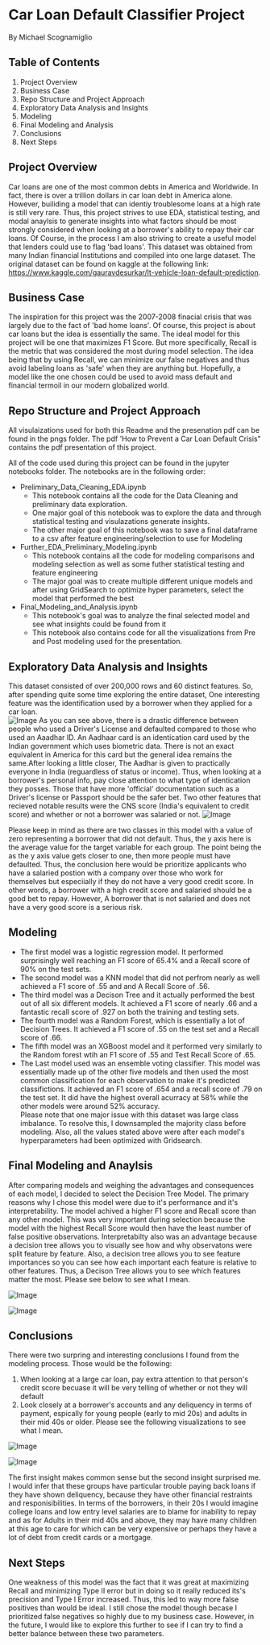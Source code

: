 # Car Loan Default Classifier Project
By Michael Scognamiglio
## Table of Contents
1. Project Overview
1. Business Case 
1. Repo Structure and Project Approach
1. Exploratory Data Analysis and Insights
1. Modeling 
1. Final Modeling and Analysis
1. Conclusions 
1. Next Steps
## Project Overview 
Car loans are one of the most common debts in America and Worldwide. In fact, there is over a trillion dollars in car loan debt in America alone. 
However, builiding a model that can identiy troublesome loans at a high rate is still very rare. Thus, this project strives to use EDA, statistical testing, and modal anaylsis to generate insights into what factors should be most strongly considered when looking at a borrower's ability to repay their car loans. Of Course, in the process I am also striving to create a useful model that lenders could use to flag 'bad loans'. This dataset was obtained from many Indian financial Institutions and compiled into one large dataset. The original dataset can be found on kaggle at the following link: https://www.kaggle.com/gauravdesurkar/lt-vehicle-loan-default-prediction.
## Business Case 
The inspiration for this project was the 2007-2008 finacial crisis that was largely due to the fact of 'bad home loans'. Of course, this project is about car loans but the idea is essentially the same. The ideal model for this project will be one that maximizes F1 Score. But more specifically, Recall is the metric that was considered the most during model selection. The idea being that by using Recall, we can minimize our false negatives and thus avoid labeling loans as 'safe' when they are anything but. Hopefully, a model like the one chosen could be used to avoid mass default and financial termoil in our modern globalized world. 
## Repo Structure and Project Approach
 All visulaizations used for both this Readme and the presenation pdf can be found in the pngs folder.
 The pdf 'How to Prevent a Car Loan Default Crisis" contains the  pdf presentation of this project.
 
 All of the code used during this project can be found in the jupyter notebooks folder. 
 The notebooks are in the following order:
 - Preliminary_Data_Cleaning_EDA.ipynb
    - This notebook contains all the code for the Data Cleaning and preliminary data exploration. 
    - One major goal of this notebook was to explore the data and through statistical testing and visulazations generate insights.
    - The other major goal of this notebook was to save a final dataframe to a csv after feature engineering/selection to use for Modeling
- Further_EDA_Preliminary_Modeling.ipynb
  - This notebook contains all the code for modeling comparisons and modeling selection as well as some futher statistical testing and feature engineering
  - The major goal was to create multiple different unique models and after using GridSearch to optimize hyper parameters, select the model that performed the best
- Final_Modeling_and_Analysis.ipynb
  -  This notebook's goal was to analyze the final selected model and see what insights could be found from it
  - This notebook also contains code for all the visualizations from Pre and Post modeling used for the presentation. 
##  Exploratory Data Analysis and Insights
This dataset consisted of over 200,000 rows and 60 distinct features. So, after spending quite some time exploring the entire dataset, One interesting feature was the identification used by a borrower when they applied for a car loan.  
![Image](https://raw.githubusercontent.com/Scogs25/Car_Loan_Default_Classifier_Project/master/pngs/How_ID_affects_Car_loan_defaults.png)
As you can see above, there is a drastic difference between people who used a Driver's License and defaulted compared to those who used an Aaadhar ID. 
An Aadhaar card is an identication card used by the Indian government which uses biometric data. There is not an exact equivalent in America for this card but the general idea remains the same.After looking a little closer, The Aadhar is given to practically everyone in India (reguardless of status or income). 
Thus, when looking at a borrower's personal info, pay close attention to what type of identication they posses. Those that have more 'official' documentation such as a Driver's license or Passport should be the safer bet. 
Two other features that recieved notable results were the CNS score (India's equivalent to credit score) and whether or not a borrower was salaried or not. 
![Image](https://raw.githubusercontent.com/Scogs25/Car_Loan_Default_Classifier_Project/master/pngs/How_Salary_and_Credit_Scroing_relates_to_Car_loan_Defaults.png)

Please keep in mind as there are two classes in this model with a value of zero representing a borrower that did not default. Thus, the y axis here is the average value for the target variable for each group. The point being the as the y axis value gets closer to one, then more people must have defaulted. 
Thus, the conclusion here would be prioritize applicants who have a salaried postion with a company over those who work for themselves but especiially if they do not have a very good credit score. In other words, a borrower with a high credit score and salaried should be a good bet to repay. 
However, A borrower that is not salaried and does not have a very good score is a serious risk. 
## Modeling 
- The first model was a logistic regression model. It performed surprisingly well reaching an F1 score of 65.4% and a Recall score of 90% on the test sets. 
- The second model was a KNN model that did not perfrom nearly as well achieved a F1 score of .55 and and A Recall Score of .56. 
- The third model was a Decison Tree and it actually performed the best out of all six different models. It achieved a F1 score of nearly .66  and a fantastic recall score of .927 on both the training and testing sets.  
- The fourth model was a Random Forest, which is essentially a lot of Decision Trees. It achieved a F1 score of .55 on the test set and a Recall score of .66. 
- The fifth model was an XGBoost model and it performed very similarly to the Random forest wtih an F1 score of .55 and Test Recall Score of .65. 
- The Last model used was an ensemble voting classifier. This model was essentially made up of the other five  models and then used the most common classification for each observation to make it's predicted classifictions. It achieved an F1 score of .654 and a recall score of .79 on the test set. It did have the highest overall acurracy at 58% while the other models were around 52% accuracy.  
Please note that one major issue with this dataset was large class imbalance. To resolve this, I downsampled the majority class before modeling. Also, all the values stated above were after each model's hyperparameters had been optimized with Gridsearch.
## Final Modeling and Anaylsis 
 After comparing models and weighing the advantages and consequences of each model, I decided to select the Decision Tree Model. 
 The primary reasons why I chose this model were due to it's performance and it's interpretability. The model achived a higher F1 score and Recall score than any other model. This was very important during selection because the model with the highest Recall Score would then have the least number of false positive observations. Interpretabilty also was an advantage because a decision tree allows you to visually see how and why observatons were split feature by feature. 
 Also, a decision tree allows you to see feature importances so you can see how each important each feature is relative to other features. 
 Thus, a Decison Tree allows you to see which features matter the most. Please see below to see what I mean.
 
 ![Image](https://raw.githubusercontent.com/Scogs25/Car_Loan_Default_Classifier_Project/master/pngs/Final_Model_Important_Features.png)
 
 ![Image](https://raw.githubusercontent.com/Scogs25/Car_Loan_Default_Classifier_Project/master/pngs/Decision_Tree_Visual.png)
 ## Conclusions 
  There were two  surpring and interesting conclusions I found from the modeling process. 
  Those would be the following:
  1. When looking at a large car loan, pay extra attention to that person's credit score becuase it will be very telling of whether or not they will default 
  1. Look closely at a borrower's accounts and any deliquency in terms of payment, espically for young people (early to mid 20s) and adults in their mid 40s or older. 
  Please see the following visualizations to see what I mean. 
  
  ![Image](https://raw.githubusercontent.com/Scogs25/Car_Loan_Default_Classifier_Project/master/pngs/How_High_Risk_and_Large_Principal_affect_Car_loan_Defaults.png)
  
  ![Image](https://github.com/Scogs25/Car_Loan_Default_Classifier_Project/blob/master/pngs/How_Age_and_Delinquent_Accounts_Influence_Loan_Defaults.png)
  
  The first insight makes common sense but the second insight surprised me. I would infer that these groups have particular trouble paying back loans if they have shown deliquency, because they have other financial restraints and responisibilities. In terms of the borrowers, in their 20s I would imagine college loans and low entry level salaries are to blame for inability to repay and as for Adults in their mid 40s and above, they may have many children at this age to care for which can be very expensive  or perhaps they  have a lot of debt from credit cards or a mortgage.
  ## Next Steps
  One weakness of this model was the fact that it was great at maximizing Recall and minimizing Type II error but in doing so it really reduced its's precision and 
  Type I Error increased. Thus, this led to way more false positives than would be ideal. I still chose the model though becase I prioritized false negatives so highly due to my business case. However, in the future, I would like to explore this further to see if I can try to find a better balance between these two parameters.
